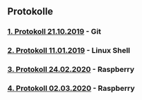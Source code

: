 ## Protokolle

### [1. Protokoll 21.10.2019](https://github.com/HTLMechatronics/m17-3ahme-la1-sx/blob/flelum17/protokolle/protokoll_2019-10-21_flelum17.md) - Git
### [2. Protokoll 11.01.2019](https://github.com/HTLMechatronics/m17-3ahme-la1-sx/blob/flelum17/protokolle/protokoll_2019-11-11_flelum17.md) - Linux Shell

### [3. Protokoll 24.02.2020](https://github.com/HTLMechatronics/m17-3ahme-la1-sx/blob/flelum17/protokolle/protokoll_2020-02-24_flelum17.md) - Raspberry 

### [4. Protokoll 02.03.2020](https://github.com/HTLMechatronics/m17-3ahme-la1-sx/blob/flelum17/protokolle/protokoll_2020-03-02_flelum17.md) - Raspberry 
